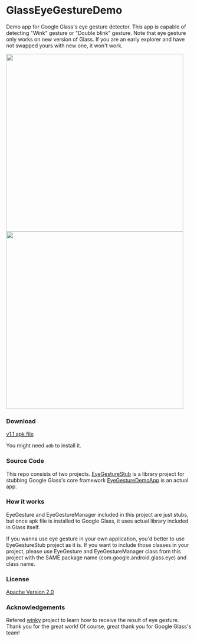 GlassEyeGestureDemo
===================

Demo app for Google Glass's eye gesture detector. This app is capable of detecting "Wink" gesture or "Double blink" gesture. Note that eye gesture only works on new version of Glass. If you are an early explorer and have not swapped yours with new one, it won't work.

<img src="http://thorikawa.github.io/GlassEyeGestureDemo/img/eyegesture1.png" width="480" />
<img src="http://thorikawa.github.io/GlassEyeGestureDemo/img/eyegesture2.png" width="480" />

### Download
[v1.1 apk file](https://github.com/thorikawa/GlassEyeGestureDemo/releases/download/v1.1/EyeGestureDemo-debug-1.1.apk)

You might need `adb` to install it.

### Source Code
This repo consists of two projects. [EyeGestureStub](EyeGestureStub) is a library project for stubbing Google Glass's core framework [EyeGestureDemoApp](EyeGestureDemoApp) is an actual app.

### How it works
EyeGesture and EyeGestureManager included in this project are just stubs, but once apk file is installed to Google Glass, it uses actual library included in Glass itself.

If you wanna use eye gesture in your own application, you'd better to use EyeGestureStub project as it is. If you want to include those classes in your project, please use EyeGesture and EyeGestureManager class from this project with the SAME package name (com.google.android.glass.eye) and class name.

### License
[Apache Version 2.0](http://www.apache.org/licenses/LICENSE-2.0.html)

### Acknowledgements
Refered [winky](https://github.com/kaze0/winky) project to learn how to receive the result of eye gesture. Thank you for the great work! Of course, great thank you for Google Glass's team!
